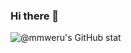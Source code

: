 ### Hi there 👋

![@mmweru's GitHub stat](https://github-readme-stats.vercel.app/api?username=mmweru&count_private=true&theme=radical&show_icons=true)

